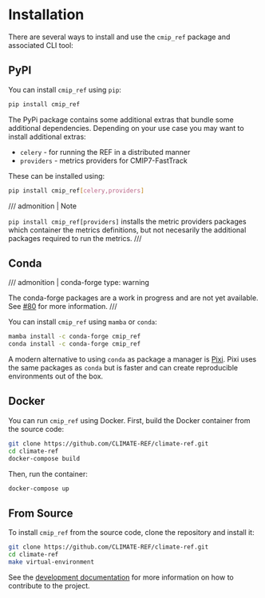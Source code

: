 # Installation

There are several ways to install and use the `cmip_ref` package and associated CLI tool:

## PyPI

You can install `cmip_ref` using `pip`:

```bash
pip install cmip_ref
```

The PyPi package contains some additional extras that bundle some additional dependencies.
Depending on your use case you may want to install additional extras:

* `celery` - for running the REF in a distributed manner
* `providers` - metrics providers for CMIP7-FastTrack

These can be installed using:

```bash
pip install cmip_ref[celery,providers]
```

/// admonition | Note

`pip install cmip_ref[providers]` installs the metric providers packages which container the metrics definitions,
but not necesarily the additional packages required to run the metrics.
///


## Conda

/// admonition | conda-forge
    type: warning

The conda-forge packages are a work in progress and are not yet available.
See [#80](https://github.com/CLIMATE-REF/climate-ref/issues/80) for more information.
///

You can install `cmip_ref` using `mamba` or `conda`:

```bash
mamba install -c conda-forge cmip_ref
conda install -c conda-forge cmip_ref
```

A modern alternative to using `conda` as package a manager is [Pixi](https://pixi.sh/dev/).
Pixi uses the same packages as `conda` but is faster and can create reproducible environments out of the box.


## Docker

You can run `cmip_ref` using Docker. First, build the Docker container from the source code:

```bash
git clone https://github.com/CLIMATE-REF/climate-ref.git
cd climate-ref
docker-compose build
```

Then, run the container:

```bash
docker-compose up
```

## From Source

To install `cmip_ref` from the source code, clone the repository and install it:

```bash
git clone https://github.com/CLIMATE-REF/climate-ref.git
cd climate-ref
make virtual-environment
```

See the [development documentation](development.md) for more information on how to contribute to the project.
